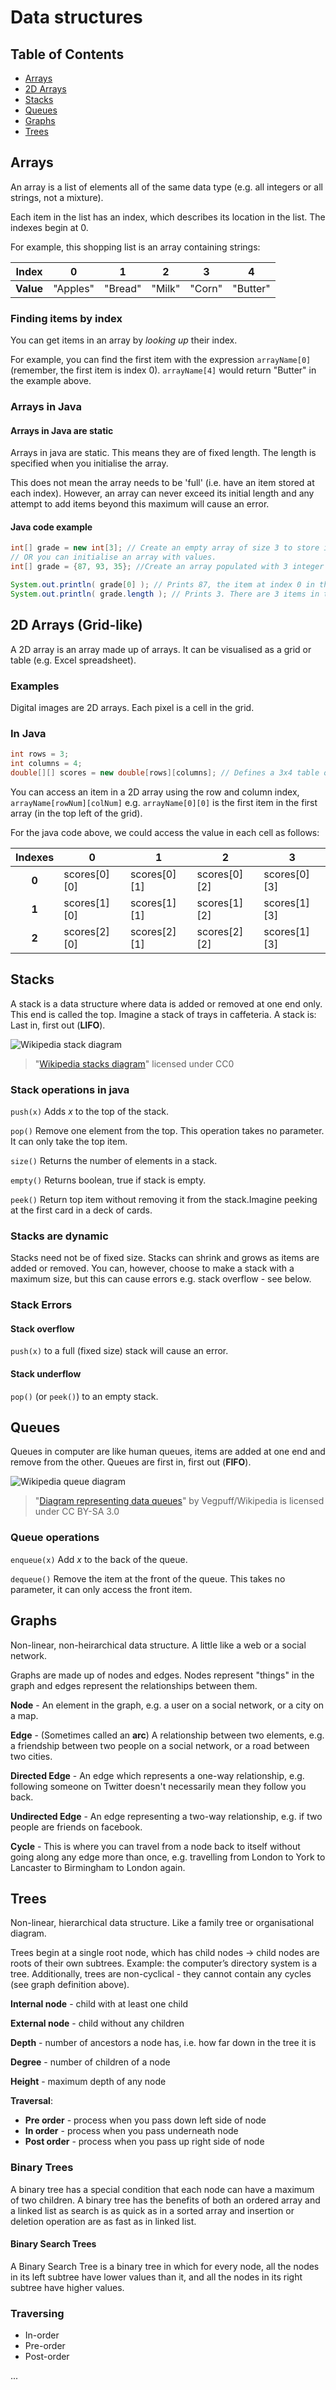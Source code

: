 # Data structures

## Table of Contents

* [Arrays](#arrays)
* [2D Arrays](#2d-arrays-grid-like)
* [Stacks](#stacks)
* [Queues](#queues)
* [Graphs](#graphs)
* [Trees](#trees)


## Arrays

An array is a list of elements all of the same data type (e.g. all integers or all strings, not a mixture). 

Each item in the list has an index, which describes its location in the list. The indexes begin at 0. 

For example, this shopping list is an array containing strings:

**Index**  | 0        | 1        | 2        | 3        | 4        
-----------|----------|----------|----------|----------|----------
**Value**  | "Apples" | "Bread"  | "Milk"   | "Corn"   | "Butter" 

### Finding items by index

You can get items in an array by *looking up* their index.

For example, you can find the first item with the expression `arrayName[0]` (remember, the first item is index 0). `arrayName[4]` would return "Butter" in the example above.

### Arrays in Java

#### Arrays in Java are static

Arrays in java are static. This means they are of fixed length. The length is specified when you initialise the array. 

This does not mean the array needs to be 'full' (i.e. have an item stored at each index). However, an array can never exceed its initial length and any attempt to add items beyond this maximum will cause an error.

#### Java code example

```java
int[] grade = new int[3]; // Create an empty array of size 3 to store integers.
// OR you can initialise an array with values.
int[] grade = {87, 93, 35}; //Create an array populated with 3 integer values

System.out.println( grade[0] ); // Prints 87, the item at index 0 in the list.
System.out.println( grade.length ); // Prints 3. There are 3 items in the list
```

## 2D Arrays (Grid-like)

A 2D array is an array made up of arrays. It can be visualised as a grid or table (e.g. Excel spreadsheet).

### Examples
Digital images are 2D arrays. Each pixel is a cell in the grid.

### In Java
```java
int rows = 3;
int columns = 4;
double[][] scores = new double[rows][columns]; // Defines a 3x4 table or grid
```

You can access an item in a 2D array using the row and column index, ```arrayName[rowNum][colNum]``` e.g. ```arrayName[0][0]``` is the first item in the first array (in the top left of the grid). 

For the java code above, we could access the value in each cell as follows:

**Indexes**  | 0             | 1            | 2             | 3             
:-----------:|---------------|--------------|---------------|--------------
**0**        | scores[0]\[0] |scores[0]\[1] | scores[0]\[2] | scores[0]\[3] 
**1**        | scores[1]\[0] |scores[1]\[1] | scores[1]\[2] | scores[1]\[3] 
**2**        | scores[2]\[0] |scores[2]\[1] | scores[2]\[2] | scores[1]\[3] 

## Stacks

A stack is a data structure where data is added or removed at one end only. This end is called the top. Imagine a stack of trays in caffeteria. A stack is: Last in, first out (**LIFO**).

![Wikipedia stack diagram](https://upload.wikimedia.org/wikipedia/commons/thumb/b/b4/Lifo_stack.png/350px-Lifo_stack.png)
>"[Wikipedia stacks diagram](https://en.wikipedia.org/wiki/Stack_(abstract_data_type)#/media/File:Lifo_stack.png)" licensed under CC0

### Stack operations in java

`push(x)`
Adds *x* to the top of the stack.

`pop()`
Remove one element from the top. This operation takes no parameter. It can only take the top item.

`size()`
Returns the number of elements in a stack.

`empty()`
Returns boolean, true if stack is empty.

`peek()`
Return top item without removing it from the stack.Imagine peeking at the first card in a deck of cards.

### Stacks are dynamic

Stacks need not be of fixed size. Stacks can shrink and grows as items are added or removed. You can, however, choose to make a stack with a maximum size, but this can cause errors e.g. stack overflow - see below.

### Stack Errors

#### Stack overflow
`push(x)` to a full (fixed size) stack will cause an error.

#### Stack underflow
`pop()` (or `peek()`) to an empty stack.

## Queues

Queues in computer are like human queues, items are added at one end and remove from the other. Queues are first in, first out (**FIFO**).

![Wikipedia queue diagram](https://upload.wikimedia.org/wikipedia/commons/5/52/Data_Queue.svg)
>"[Diagram representing data queues](https://en.wikipedia.org/wiki/Queue_(abstract_data_type)#/media/File:Data_Queue.svg)" by Vegpuff/Wikipedia is licensed under CC BY-SA 3.0

### Queue operations

`enqueue(x)`
Add *x* to the back of the queue.

`dequeue()`
Remove the item at the front of the queue. This takes no parameter, it can only access the front item.

## Graphs

Non-linear, non-heirarchical data structure. A little like a web or a social network.

Graphs are made up of nodes and edges. Nodes represent "things" in the graph and edges represent the relationships between them.

**Node** - An element in the graph, e.g. a user on a social network, or a city on a map.

**Edge** - (Sometimes called an **arc**) A relationship between two elements, e.g. a friendship between two people on a social network, or a road between two cities.

**Directed Edge** - An edge which represents a one-way relationship, e.g. following someone on Twitter doesn't necessarily mean they follow you back.

**Undirected Edge** - An edge representing a two-way relationship, e.g. if two people are friends on facebook.

**Cycle** - This is where you can travel from a node back to itself without going along any edge more than once, e.g. travelling from London to York to Lancaster to Birmingham to London again.

## Trees

Non-linear, hierarchical data structure. Like a family tree or organisational diagram.

Trees begin at a single root node, which has child nodes -> child nodes are roots of their own subtrees. Example: the computer’s directory system is a tree. Additionally, trees are non-cyclical - they cannot contain any cycles (see graph definition above).

**Internal node** - child with at least one child

**External node** - child without any children

**Depth** - number of ancestors a node has, i.e. how far down in the tree it is

**Degree** - number of children of a node

**Height** - maximum depth of any node

**Traversal**:
* **Pre order** - process when you pass down left side of node
* **In order** - process when you pass underneath node
* **Post order** - process when you pass up right side of node

### Binary Trees

A binary tree has a special condition that each node can have a maximum of two children. A binary tree has the benefits of both an ordered array and a linked list as search is as quick as in a sorted array and insertion or deletion operation are as fast as in linked list.

#### Binary Search Trees

A Binary Search Tree is a binary tree in which for every node, all the nodes in its left subtree have lower values than it, and all the nodes in its right subtree have higher values.

### Traversing

* In-order
* Pre-order
* Post-order


...
